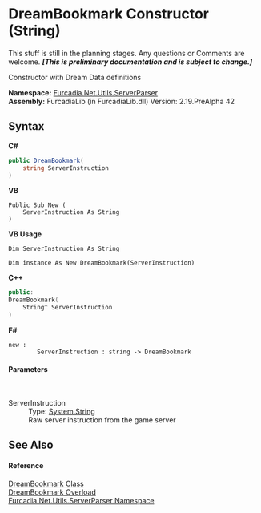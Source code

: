 # DreamBookmark Constructor (String)
This stuff is still in the planning stages. Any questions or Comments are welcome. _**\[This is preliminary documentation and is subject to change.\]**_

Constructor with Dream Data definitions

**Namespace:**&nbsp;<a href="N_Furcadia_Net_Utils_ServerParser">Furcadia.Net.Utils.ServerParser</a><br />**Assembly:**&nbsp;FurcadiaLib (in FurcadiaLib.dll) Version: 2.19.PreAlpha 42

## Syntax

**C#**<br />
``` C#
public DreamBookmark(
	string ServerInstruction
)
```

**VB**<br />
``` VB
Public Sub New ( 
	ServerInstruction As String
)
```

**VB Usage**<br />
``` VB Usage
Dim ServerInstruction As String

Dim instance As New DreamBookmark(ServerInstruction)
```

**C++**<br />
``` C++
public:
DreamBookmark(
	String^ ServerInstruction
)
```

**F#**<br />
``` F#
new : 
        ServerInstruction : string -> DreamBookmark
```


#### Parameters
&nbsp;<dl><dt>ServerInstruction</dt><dd>Type: <a href="http://msdn2.microsoft.com/en-us/library/s1wwdcbf" target="_blank">System.String</a><br />Raw server instruction from the game server</dd></dl>

## See Also


#### Reference
<a href="T_Furcadia_Net_Utils_ServerParser_DreamBookmark">DreamBookmark Class</a><br /><a href="Overload_Furcadia_Net_Utils_ServerParser_DreamBookmark__ctor">DreamBookmark Overload</a><br /><a href="N_Furcadia_Net_Utils_ServerParser">Furcadia.Net.Utils.ServerParser Namespace</a><br />